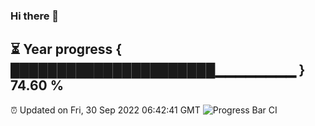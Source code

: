 ### Hi there 👋
⏳ Year progress { ██████████████████████▁▁▁▁▁▁▁▁ } 74.60 %
---
⏰ Updated on Fri, 30 Sep 2022 06:42:41 GMT
![Progress Bar CI](https://github.com/Moyi321/Moyi321/workflows/Progress%20Bar%20CI/badge.svg)
